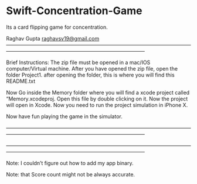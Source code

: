 # Swift-Concentration-Game
Its a card flipping game for concentration.


Raghav Gupta
raghavsv19@gmail.com
———————————————————————————————————————————————————————————————


Brief Instructions:
The zip file must be opened in a mac/IOS computer/Virtual machine.
After you have opened the zip file, open the folder Project1. after opening the folder, this is where you will find this README.txt

Now Go inside the Memory folder where you will find a xcode project called “Memory.xcodeproj. Open this file by double clicking on it.
Now the project will open in Xcode. Now you need to run the project simulation in iPhone X.

Now have fun playing the game in the simulator.

———————————————————————————————————————————————————————————————




———————————————————————————————————————————————————————————————


Note: I couldn’t figure out how to add my app binary.

Note: that Score count might not be always accurate.
